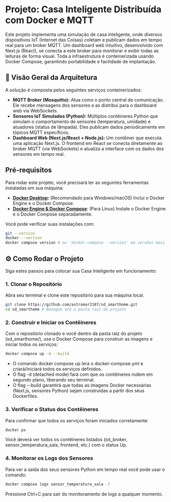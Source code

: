 # Projeto: Casa Inteligente Distribuída com Docker e MQTT

Este projeto implementa uma simulação de casa inteligente, onde diversos dispositivos IoT (Internet das Coisas) coletam e publicam dados em tempo real para um broker MQTT. Um dashboard web intuitivo, desenvolvido com Next.js (React), se conecta a este broker para monitorar e exibir todas as leituras de forma visual. Toda a infraestrutura é conteinerizada usando Docker Compose, garantindo portabilidade e facilidade de implantação.

## 🚀 Visão Geral da Arquitetura

A solução é composta pelos seguintes serviços conteinerizados:

* **MQTT Broker (Mosquitto):** Atua como o ponto central de comunicação. Ele recebe mensagens dos sensores e as distribui para o dashboard web via WebSockets.
* **Sensores IoT Simulados (Python):** Múltiplos contêineres Python que simulam o comportamento de sensores (temperatura, umidade) e atuadores (status de lâmpada). Eles publicam dados periodicamente em tópicos MQTT específicos.
* **Dashboard Web (Next.js/React + Node.js):** Um contêiner que executa uma aplicação Next.js. O frontend em React se conecta diretamente ao broker MQTT (via WebSockets) e atualiza a interface com os dados dos sensores em tempo real.

## Pré-requisitos

Para rodar este projeto, você precisará ter as seguintes ferramentas instaladas em sua máquina:

* **[Docker Desktop](https://www.docker.com/products/docker-desktop/):** (Recomendado para Windows/macOS) Inclui o Docker Engine e o Docker Compose.
* **[Docker Engine & Docker Compose](https://docs.docker.com/engine/install/)**: (Para Linux) Instale o Docker Engine e o Docker Compose separadamente.

Você pode verificar suas instalações com:

```bash
git --version
docker --version
docker compose version # ou 'docker-compose --version' em versões mais antigas
```

## ⚙️ Como Rodar o Projeto

Siga estes passos para colocar sua Casa Inteligente em funcionamento:

### 1. Clonar o Repositório

Abra seu terminal e clone este repositório para sua máquina local. 

```bash
git clone https://github.com/astromar2187/sd_smarthome.git
cd sd_smarthome # Navegue até a pasta raiz do projeto
```

### 2. Construir e Iniciar os Contêineres

Com o repositório clonado e você dentro da pasta raiz do projeto (sd_smarthome/), use o Docker Compose para construir as imagens e iniciar todos os serviços:

```bash
docker compose up -d --build
```

* O comando docker compose up lerá o docker-compose.yml e criará/iniciará todos os serviços definidos.
* O flag -d (detached mode) fará com que os contêineres rodem em segundo plano, liberando seu terminal.
* O flag --build garantirá que todas as imagens Docker necessárias (Next.js, sensores Python) sejam construídas a partir dos seus Dockerfiles.

### 3. Verificar o Status dos Contêineres

Para confirmar que todos os serviços foram iniciados corretamente:

```bash
docker ps
```

Você deverá ver todos os contêineres listados (iot_broker, sensor_temperatura_sala, frontend, etc.) com o status Up.

### 4. Monitorar os Logs dos Sensores

Para ver a saída dos seus sensores Python em tempo real você pode usar o comando:

```bash
docker compose logs sensor_temperatura_sala -f
```

Pressione Ctrl+C para sair do monitoramento de logs a qualquer momento.
